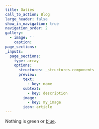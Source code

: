 ```yaml
---
title: Oaties
call_to_action: Blog
large_header: false
show_in_navigation: true
navigation_order: 2
gallery:
  - image: ''
    caption:
page_sections:
_inputs:
  page_sections:
    type: array
    options:
      structures: _structures.components
      preview:
        text:
          - key: name
        subtext:
          - key: description
        image:
          - key: my_image
        icon: article
---
```

Nothing is green or [blue](/services/).